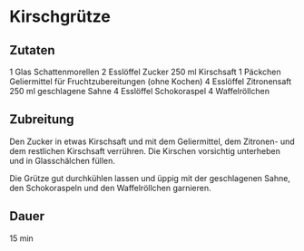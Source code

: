 # Kirschgrütze

## Zutaten
1 Glas Schattenmorellen
2 Esslöffel Zucker
250 ml Kirschsaft
1 Päckchen Geliermittel für Fruchtzubereitungen (ohne Kochen)
4 Esslöffel Zitronensaft
250 ml geschlagene Sahne
4 Esslöffel Schokoraspel
4 Waffelröllchen

## Zubreitung
Den Zucker in etwas Kirschsaft und mit dem Geliermittel, dem Zitronen- und dem restlichen Kirschsaft verrühren. Die Kirschen vorsichtig unterheben und in Glasschälchen füllen.

Die Grütze gut durchkühlen lassen und üppig mit der geschlagenen Sahne, den Schokoraspeln und den Waffelröllchen garnieren.

## Dauer
15 min